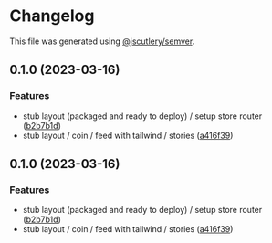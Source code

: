 # Changelog

This file was generated using [@jscutlery/semver](https://github.com/jscutlery/semver).

## 0.1.0 (2023-03-16)


### Features

* stub layout (packaged and ready to deploy) / setup store router ([b2b7b1d](https://github.com/permafacts/el-cap/commit/b2b7b1dd5872b679f407c18c83d5b85475d82d6c))
* stub layout / coin / feed with tailwind / stories ([a416f39](https://github.com/permafacts/el-cap/commit/a416f393a331e52ab3080a95cdfbeb2af30abfc2))

## 0.1.0 (2023-03-16)


### Features

* stub layout (packaged and ready to deploy) / setup store router ([b2b7b1d](https://github.com/permafacts/el-cap/commit/b2b7b1dd5872b679f407c18c83d5b85475d82d6c))
* stub layout / coin / feed with tailwind / stories ([a416f39](https://github.com/permafacts/el-cap/commit/a416f393a331e52ab3080a95cdfbeb2af30abfc2))
